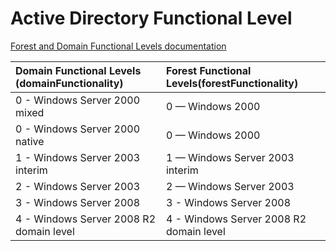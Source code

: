 # Active Directory Functional Level

[Forest and Domain Functional Levels documentation](https://docs.microsoft.com/en-us/windows-server/identity/ad-ds/active-directory-functional-levels)

| Domain Functional Levels (domainFunctionality)	| Forest Functional Levels(forestFunctionality)	|
|:--------------------------------------------------|:-------------------------------------------------|
| 0 - Windows Server 2000 mixed						| 0 — Windows 2000
| 0 - Windows Server 2000 native					| 0 — Windows 2000
| 1 - Windows Server 2003 interim					| 1 — Windows Server 2003 interim
| 2 - Windows Server 2003							| 2 — Windows Server 2003
| 3 - Windows Server 2008							| 3 - Windows Server 2008
| 4 - Windows Server 2008 R2 domain level			| 4 - Windows Server 2008 R2 domain level
